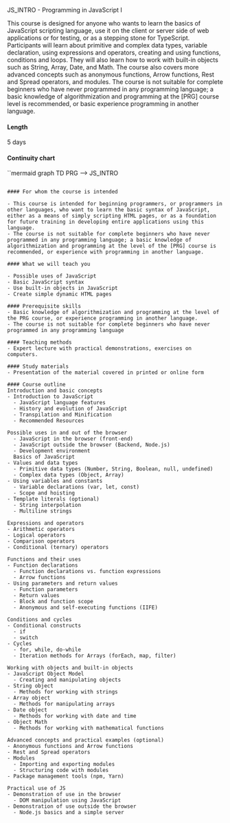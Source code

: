 JS_INTRO - Programming in JavaScript I

This course is designed for anyone who wants to learn the basics of JavaScript scripting language, use it on the client or server side of web applications or for testing, or as a stepping stone for TypeScript. Participants will learn about primitive and complex data types, variable declaration, using expressions and operators, creating and using functions, conditions and loops. They will also learn how to work with built-in objects such as String, Array, Date, and Math. The course also covers more advanced concepts such as anonymous functions, Arrow functions, Rest and Spread operators, and modules. The course is not suitable for complete beginners who have never programmed in any programming language; a basic knowledge of algorithmization and programming at the [PRG] course level is recommended, or basic experience programming in another language.

#### Length

5 days

#### Continuity chart

``mermaid
graph TD
    PRG --> JS_INTRO
```

#### For whom the course is intended

- This course is intended for beginning programmers, or programmers in other languages, who want to learn the basic syntax of JavaScript, either as a means of simply scripting HTML pages, or as a foundation for future training in developing entire applications using this language.
- The course is not suitable for complete beginners who have never programmed in any programming language; a basic knowledge of algorithmization and programming at the level of the [PRG] course is recommended, or experience with programming in another language.

#### What we will teach you

- Possible uses of JavaScript
- Basic JavaScript syntax 
- Use built-in objects in JavaScript
- Create simple dynamic HTML pages

#### Prerequisite skills
- Basic knowledge of algorithmization and programming at the level of the PRG course, or experience programming in another language.
- The course is not suitable for complete beginners who have never programmed in any programming language

#### Teaching methods
- Expert lecture with practical demonstrations, exercises on computers.

#### Study materials
- Presentation of the material covered in printed or online form

#### Course outline
Introduction and basic concepts
- Introduction to JavaScript
  - JavaScript language features
  - History and evolution of JavaScript
  - Transpilation and Minification
  - Recommended Resources
 
Possible uses in and out of the browser
  - JavaScript in the browser (front-end)
  - JavaScript outside the browser (Backend, Node.js)
  - Development environment
  Basics of JavaScript
- Values and data types
  - Primitive data types (Number, String, Boolean, null, undefined)
  - Complex data types (Object, Array)
- Using variables and constants
  - Variable declarations (var, let, const)
  - Scope and hoisting
- Template literals (optional)
  - String interpolation
  - Multiline strings

Expressions and operators
- Arithmetic operators
- Logical operators
- Comparison operators
- Conditional (ternary) operators

Functions and their uses
- Function declarations
  - Function declarations vs. function expressions
  - Arrow functions
- Using parameters and return values
  - Function parameters
  - Return values
  - Block and function scope
  - Anonymous and self-executing functions (IIFE)

Conditions and cycles
- Conditional constructs
  - if
  - switch
- Cycles
  - for, while, do-while
  - Iteration methods for Arrays (forEach, map, filter)

Working with objects and built-in objects
- JavaScript Object Model
  - Creating and manipulating objects
- String object
  - Methods for working with strings
- Array object
  - Methods for manipulating arrays
- Date object
  - Methods for working with date and time
- Object Math
  - Methods for working with mathematical functions

Advanced concepts and practical examples (optional)
- Anonymous functions and Arrow functions
- Rest and Spread operators
- Modules
  - Importing and exporting modules
  - Structuring code with modules
- Package management tools (npm, Yarn)

Practical use of JS
- Demonstration of use in the browser
  - DOM manipulation using JavaScript
- Demonstration of use outside the browser
  - Node.js basics and a simple server